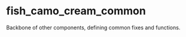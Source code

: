 fish_camo_cream_common
========

Backbone of other components, defining common fixes and functions.

